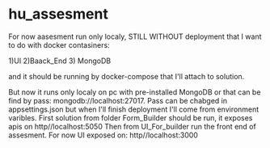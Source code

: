 # hu_assesment

For now aasesment run only localy, STILL WITHOUT deployment that I want to do with docker contasiners: 

1)UI
2)Baack_End
3) MongoDB

and it should be running by docker-compose that I'll attach to solution.

But now it runs only localy on pc with pre-installed MongoDB or that can be find by pass: mongodb://localhost:27017. Pass can be chabged in appsettings.json but when I'll finish deployment I'll come from  environment varibles.
First solution from folder Form_Builder should be run, it exposes apis on http//localhost:5050
Then from UI_For_builder run the front end of assesment. For now UI exposed on: http//localhost:3000
